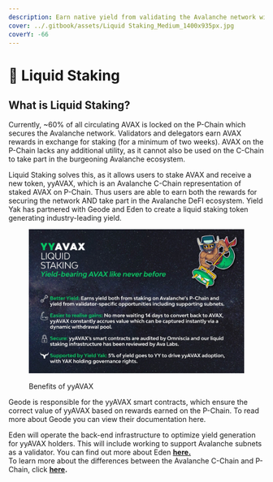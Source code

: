 ```yaml
---
description: Earn native yield from validating the Avalanche network with yyAVAX
cover: ../.gitbook/assets/Liquid Staking_Medium_1400x935px.jpg
coverY: -66
---
```


# 🚰 Liquid Staking

## What is Liquid Staking?

Currently, \~60% of all circulating AVAX is locked on the P-Chain which secures the Avalanche network. Validators and delegators earn AVAX rewards in exchange for staking (for a minimum of two weeks). AVAX on the P-Chain lacks any additional utility, as it cannot also be used on the C-Chain to take part in the burgeoning Avalanche ecosystem.

Liquid Staking solves this, as it allows users to stake AVAX and receive a new token, yyAVAX, which is an Avalanche C-Chain representation of staked AVAX on P-Chain. Thus users are able to earn both the rewards for securing the network AND take part in the Avalanche DeFI ecosystem. Yield Yak has partnered with Geode and Eden to create a liquid staking token generating industry-leading yield.

<figure><img src="../.gitbook/assets/liquid staking highlights final.jpeg" alt=""><figcaption><p>Benefits of yyAVAX</p></figcaption></figure>



Geode is responsible for the yyAVAX smart contracts, which ensure the correct value of yyAVAX based on rewards earned on the P-Chain. To read more about Geode you can view their documentation here.

Eden will operate the back-end infrastructure to optimize yield generation for yyAVAX holders. This will include working to support Avalanche subnets as a validator. You can find out more about Eden [**here.**](http://edennetwork.io)\
To learn more about the differences between the Avalanche C-Chain and P-Chain, click [**here**](https://medium.com/@defidecrypted/whats-the-difference-between-the-avalanche-c-chain-x-chain-and-p-chain-9af28f6524d8)**.**

